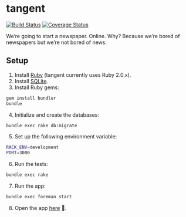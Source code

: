 tangent
=======

[![Build Status](https://travis-ci.org/the-tangent/tangent.png?branch=master)](https://travis-ci.org/seadowg/tangent)
[![Coverage Status](https://coveralls.io/repos/the-tangent/tangent/badge.png)](https://coveralls.io/r/seadowg/tangent)

We’re going to start a newspaper. Online. Why? Because we’re bored of newspapers but we’re not bored of news.

## Setup
1. Install [Ruby](https://www.ruby-lang.org/en/) (tangent currently uses Ruby 2.0.x).
2. Install [SQLite](http://www.sqlite.org/).
3. Install Ruby gems:

  ```bash
  gem install bundler
  bundle
  ```

4. Initialize and create the databases:

  ```bash
  bundle exec rake db:migrate
  ```

5. Set up the following environment variable:

  ```bash
  RACK_ENV=development
  PORT=3000
  ```

6. Run the tests:

  ```bash
  bundle exec rake
  ```

7. Run the app:

  ```bash
  bundle exec foreman start
  ```

8. Open the app [here](http://localhost:3000) :tada:.

